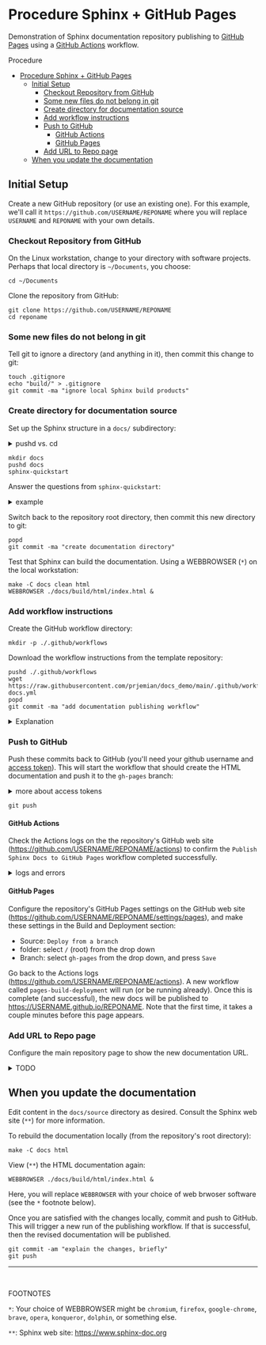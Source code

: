 # Procedure Sphinx + GitHub Pages

Demonstration of Sphinx documentation repository publishing to [GitHub
Pages](https://pages.github.com/) using a [GitHub
Actions](https://github.com/features/actions) workflow.

Procedure

- [Procedure Sphinx + GitHub Pages](#procedure-sphinx--github-pages)
  - [Initial Setup](#initial-setup)
    - [Checkout Repository from GitHub](#checkout-repository-from-github)
    - [Some new files do not belong in git](#some-new-files-do-not-belong-in-git)
    - [Create directory for documentation source](#create-directory-for-documentation-source)
    - [Add workflow instructions](#add-workflow-instructions)
    - [Push to GitHub](#push-to-github)
      - [GitHub Actions](#github-actions)
      - [GitHub Pages](#github-pages)
    - [Add URL to Repo page](#add-url-to-repo-page)
  - [When you update the documentation](#when-you-update-the-documentation)

## Initial Setup

Create a new GitHub repository (or use an existing one).
For this example, we'll call it `https://github.com/USERNAME/REPONAME`
where you will replace `USERNAME` and `REPONAME` with your
own details.

### Checkout Repository from GitHub

On the Linux workstation, change to your directory with software
projects. Perhaps that local directory is `~/Documents`, you choose:

    cd ~/Documents

Clone the repository from GitHub:

    git clone https://github.com/USERNAME/REPONAME
    cd reponame

### Some new files do not belong in git

Tell git to ignore a directory (and anything in it), then commit this change to
git:

    touch .gitignore
    echo "build/" > .gitignore
    git commit -ma "ignore local Sphinx build products"

### Create directory for documentation source

Set up the Sphinx structure in a `docs/` subdirectory:

<details>
<summary>pushd vs. cd</summary>
Here, we use `pushd` to change directories, since later, `popd` will remember
the directory where we started.  Think of `pushd` and `popd` as a smart
implementation of `cd` that remembers.
</details>

    mkdir docs
    pushd docs
    sphinx-quickstart

Answer the questions from `sphinx-quickstart`:

<details>
<summary>example</summary>
<code>sphinx-quickstart</code> is a <em>question and answer</em> process that configures your documentation
with details specific to your project.  The results are stored in the
<code>source/conf.py</code> and <code>index.rst</code> files.
They can be changed by you as you choose.

    Welcome to the Sphinx 5.1.1 quickstart utility.

    Please enter values for the following settings (just press Enter to
    accept a default value, if one is given in brackets).

    Selected root path: .

    You have two options for placing the build directory for Sphinx output.
    Either, you use a directory "_build" within the root path, or you separate
    "source" and "build" directories within the root path.
    > Separate source and build directories (y/n) [n]: y

    The project name will occur in several places in the built documentation.
    > Project name: Documentation Repository
    > Author name(s): Pete Jemian
    > Project release []: 0.0.1

    If the documents are to be written in a language other than English,
    you can select a language here by its language code. Sphinx will then
    translate text that it generates into that language.

    For a list of supported codes, see
    https://www.sphinx-doc.org/en/master/usage/configuration.html#confval-language.
    > Project language [en]:

    Creating file ~/Documents/REPONAME/docs/source/conf.py.
    Creating file ~/Documents/REPONAME/docs/source/index.rst.
    Creating file ~/Documents/REPONAME/docs/Makefile.
    Creating file ~/Documents/REPONAME/docs/make.bat.

    Finished: An initial directory structure has been created.

    You should now populate your master file ~/Documents/REPONAME/docs/source/index.rst and create other documentation
    source files. Use the Makefile to build the docs, like so:
       make builder
    where "builder" is one of the supported builders, e.g. html, latex or linkcheck.
</details>

Switch back to the repository root directory, then commit this new directory to git:

    popd
    git commit -ma "create documentation directory"

Test that Sphinx can build the documentation. Using a WEBBROWSER (`*`) on
the local workstation:

    make -C docs clean html
    WEBBROWSER ./docs/build/html/index.html &

### Add workflow instructions

Create the GitHub workflow directory:

    mkdir -p ./.github/workflows

Download the workflow instructions from the template repository:

    pushd ./.github/workflows
    wget https://raw.githubusercontent.com/prjemian/docs_demo/main/.github/workflows/publish-docs.yml
    popd
    git commit -ma "add documentation publishing workflow"

<details>
<summary>Explanation</summary>
TODO: Explain the workflow
</details>

### Push to GitHub

Push these commits back to GitHub (you\'ll need your github username and [access token](https://docs.github.com/en/authentication/keeping-your-account-and-data-secure/creating-a-personal-access-token)). This will start the workflow that should create
the HTML documentation and push it to the `gh-pages` branch:

<details>
<summary>more about access tokens</summary>
Instead of passwords, GitHub now requires remote users to setup and use a <em>personal access token</em> for authentication during <code>git push</code> and others steps that require credentials.

A web search for <em>GitHub personal access token</em> should return many links to help on this.  One such link, https://www.howtogeek.com/devops/how-to-set-up-https-personal-access-tokens-for-github-authentication/, provides a good explanation about this PAT and how to manage it locally.

CAUTION: Do <b color="red">NOT</b> put the token in any file that will push it to GitHub.  This would publish your credentials for any hacker anywhere to take over your GitHub account!

But ..., we've all done something like that at one time or another.  Or committed a really big file that should not remain in the repository.

<b>Q</b>: How to remove such a push from the repo entirely (not just undo in later commit)?

<b>A</b>: Web search for <em>git revert commit</em>.  One link: https://www.theserverside.com/tutorial/How-to-git-revert-a-commit-A-simple-undo-changes-example
</details>

    git push


#### GitHub Actions

Check the Actions logs on the the repository\'s GitHub web site
(<https://github.com/USERNAME/REPONAME/actions>) to confirm the
`Publish Sphinx Docs to GitHub Pages` workflow completed successfully.

<details>
<summary>logs and errors</summary>
TODO: Explain about errors in the Actions and how to diagnose
What could go wrong?  Not likely to be your source code if you built it locally.
More likely to be:

* software versions
* missing packages
* YAML file errors
* random brownout in GitHub Actions service
</details>

#### GitHub Pages

Configure the repository\'s GitHub Pages settings on the GitHub web site
(<https://github.com/USERNAME/REPONAME/settings/pages>), and make these
settings in the Build and Deployment section:

- Source: `Deploy from a branch`
- folder: select `/` (root) from the drop down
- Branch: select `gh-pages` from the drop down, and press `Save`

Go back to the Actions logs
(<https://github.com/USERNAME/REPONAME/actions>). A new workflow called
`pages-build-deployment` will run (or be running already). Once this is
complete (and successful), the new docs will be published to
<https://USERNAME.github.io/REPONAME>. Note that the first time, it
takes a couple minutes before this page appears.

### Add URL to Repo page

Configure the main repository page to show the new documentation URL.

<details>
<summary>TODO</summary>
</details>

## When you update the documentation

Edit content in the `docs/source` directory as desired. Consult the
Sphinx web site (`**`) for more information.

To rebuild the documentation locally (from the repository\'s root
directory):

    make -C docs html

View (`**`) the HTML documentation again:

    WEBBROWSER ./docs/build/html/index.html &

Here, you will replace `WEBBROWSER` with your choice of web brwoser software
(see the `*` footnote below).

Once you are satisfied with the changes locally, commit and push to
GitHub. This will trigger a new run of the publishing workflow. If that
is successful, then the revised documentation will be published.

    git commit -am "explain the changes, briefly"
    git push

------

<br />

FOOTNOTES

`*`: Your choice of WEBBROWSER might be `chromium`, `firefox`,
    `google-chrome`, `brave`, `opera`, `konqueror`, `dolphin`, or something else.

`**`: Sphinx web site: <https://www.sphinx-doc.org>
